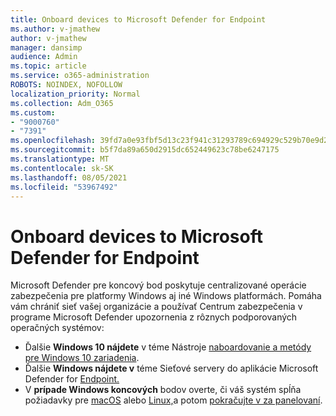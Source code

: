 ```yaml
---
title: Onboard devices to Microsoft Defender for Endpoint
ms.author: v-jmathew
author: v-jmathew
manager: dansimp
audience: Admin
ms.topic: article
ms.service: o365-administration
ROBOTS: NOINDEX, NOFOLLOW
localization_priority: Normal
ms.collection: Adm_O365
ms.custom:
- "9000760"
- "7391"
ms.openlocfilehash: 39fd7a0e93fbf5d13c23f941c31293789c694929c529b70e9d2a9558dc3f2874
ms.sourcegitcommit: b5f7da89a650d2915dc652449623c78be6247175
ms.translationtype: MT
ms.contentlocale: sk-SK
ms.lasthandoff: 08/05/2021
ms.locfileid: "53967492"
---
```

# <a name="onboard-devices-to-microsoft-defender-for-endpoint"></a>Onboard devices to Microsoft Defender for Endpoint

Microsoft Defender pre koncový bod poskytuje centralizované operácie zabezpečenia pre platformy Windows aj iné Windows platformách. Pomáha vám chrániť sieť vašej organizácie a používať Centrum zabezpečenia v programe Microsoft Defender upozornenia z rôznych podporovaných operačných systémov:

- Ďalšie **Windows 10 nájdete** v téme Nástroje [naboardovanie a metódy pre Windows 10 zariadenia](https://go.microsoft.com/fwlink/?linkid=2143460).
- Ďalšie **Windows nájdete v** téme Sieťové servery do aplikácie Microsoft Defender for [Endpoint.](https://go.microsoft.com/fwlink/?linkid=2143627)
- V **prípade Windows koncových** bodov overte, či váš systém spĺňa požiadavky pre [macOS](https://go.microsoft.com/fwlink/?linkid=2143461) alebo [Linux,](https://go.microsoft.com/fwlink/?linkid=2143462)a potom [pokračujte v za panelovaní](https://go.microsoft.com/fwlink/?linkid=2143628).
